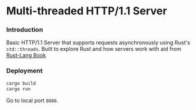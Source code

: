 # Multi-threaded HTTP/1.1 Server

### Introduction

Basic HTTP/1.1 Server that supports requests asynchronously using Rust's `std::threads`. Built to explore Rust and how servers work with aid from [Rust-Lang Book](https://doc.rust-lang.org/book/ch20-00-final-project-a-web-server.html)

### Deployment

```bash
cargo build
cargo run
```

Go to local port `8080`.